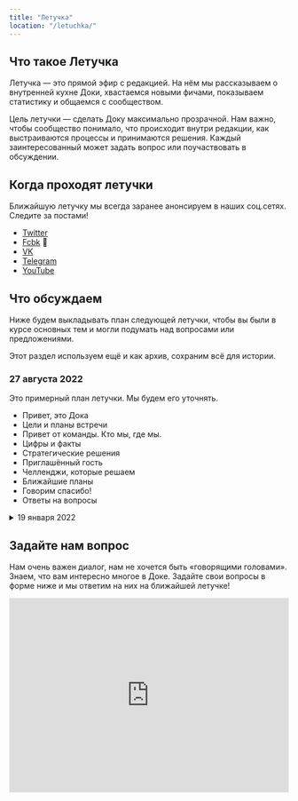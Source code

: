 ```yaml
---
title: "Летучка"
location: "/letuchka/"
---
```


## Что такое Летучка

Летучка — это прямой эфир с редакцией. На нём мы рассказываем о внутренней кухне Доки, хвастаемся новыми фичами, показываем статистику и общаемся с сообществом.

Цель летучки — сделать Доку максимально прозрачной. Нам важно, чтобы сообщество понимало, что происходит внутри редакции, как выстраиваются процессы и принимаются решения. Каждый заинтересованный может задать вопрос или поучаствовать в обсуждении.

## Когда проходят летучки

Ближайшую летучку мы всегда заранее анонсируем в наших соц.сетях. Следите за постами!

- [Twitter](https://twitter.com/doka_guide)
- [Fcbk](https://www.facebook.com/dokaguide) 🫣
- [VK](https://vk.com/doka_guide)
- [Telegram](https://t.me/doka_guide)
- [YouTube](https://www.youtube.com/channel/UC3x-s8InrG0PMqoY5nwnz7w)

## Что обсуждаем

Ниже будем выкладывать план следующей летучки, чтобы вы были в курсе основных тем и могли подумать над вопросами или предложениями.

Этот раздел используем ещё и как архив, сохраним всё для истории.

### 27 августа 2022

Это примерный план летучки. Мы будем его уточнять.

- Привет, это Дока
- Цели и планы встречи
- Привет от команды. Кто мы, где мы.
- Цифры и факты
- Стратегические решения
- Приглашённый гость
- Челленджи, которые решаем
- Ближайшие планы
- Говорим спасибо!
- Ответы на вопросы


<details>
  <summary>19 января 2022</summary>

  [Посмотреть](https://youtu.be/696nZzgPpZo)

  - Интро:
    - Что такое Дока
    - План на сегодня
    - Где задавать вопросы
  - Знакомство с редакцией:
    - Что такое редакция?
    - Каждый рассказывает что-то про себя
  - Новые статьи:
    - [Ченджлог в репозитории контента](https://github.com/doka-guide/content/blob/main/CHANGELOG.md)
    - Вопрос зрителям: нужен ли список новых статей?
  - Фичи платформы:
    - Выкатили-закатили [снег](https://doka.guide/recipes/snow/)
    - Поменяли принцип фичеринга статей на главное
  - Над чем работаем в платформе
    - Навигация по соседним статьям
  - Новые страницы и разделы
    - Страница с людьми
  - [Статья на Хабре про дизайн в Доке](https://habr.com/ru/company/yandex_praktikum/blog/646001/)
  - Открытая дискуссия: чек-лист для ревью
  - ~~Отчёты~~
  - ~~Планы~~
  - ~~Вопросы~~
</details>

## Задайте нам вопрос

Нам очень важен диалог, нам не хочется быть «говорящими головами». Знаем, что вам интересно многое в Доке. Задайте свои вопросы в форме ниже и мы ответим на них на ближайшей летучке!

<iframe src="https://docs.google.com/forms/d/e/1FAIpQLScNHp89GFa8qoUYb8G5tdOLndeztABFNcK_8QNIJaoMm9o77Q/viewform?embedded=true" width="100%" height="350" frameborder="0" marginheight="0" marginwidth="0">Загрузка…</iframe>
